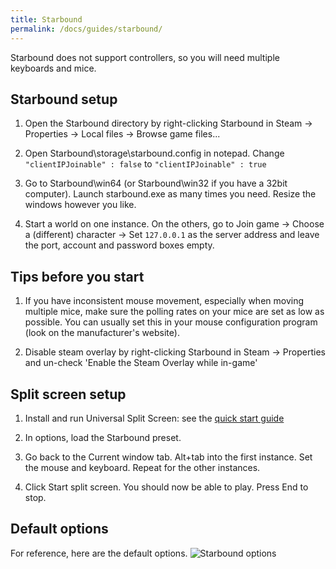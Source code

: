 ```yaml
---
title: Starbound
permalink: /docs/guides/starbound/
---
```


Starbound does not support controllers, so you will need multiple keyboards and mice.

## Starbound setup
1. Open the Starbound directory by right-clicking Starbound in Steam -> Properties -> Local files -> Browse game files...

1. Open Starbound\storage\starbound.config in notepad. Change `"clientIPJoinable" : false` to `"clientIPJoinable" : true` 

1. Go to Starbound\win64 (or Starbound\win32 if you have a 32bit computer). Launch starbound.exe as many times you need. Resize the windows however you like.

1. Start a world on one instance. On the others, go to Join game -> Choose a (different) character -> Set `127.0.0.1` as the server address and leave the port, account and password boxes empty.

## Tips before you start
1. If you have inconsistent mouse movement, especially when moving multiple mice, make sure the polling rates on your mice are set as low as possible. You can usually set this in your mouse configuration program (look on the manufacturer's website).

1. Disable steam overlay by right-clicking Starbound in Steam -> Properties and un-check 'Enable the Steam Overlay while in-game'

## Split screen setup
1. Install and run Universal Split Screen: see the [quick start guide](https://universalsplitscreen.github.io/docs/quickstart/)

1. In options, load the Starbound preset.

1. Go back to the Current window tab. Alt+tab into the first instance. Set the mouse and keyboard. Repeat for the other instances.

1. Click Start split screen. You should now be able to play. Press End to stop.

## Default options
For reference, here are the default options.
![Starbound options](https://raw.githubusercontent.com/UniversalSplitScreen/UniversalSplitScreen.github.io/master/img/starbound_options.png)
